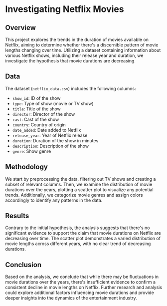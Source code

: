 # Investigating Netflix Movies

## Overview
This project explores the trends in the duration of movies available on Netflix, aiming to determine whether there's a discernible pattern of movie lengths changing over time. Utilizing a dataset containing information about various Netflix shows, including their release year and duration, we investigate the hypothesis that movie durations are decreasing.

## Data
The dataset (`netflix_data.csv`) includes the following columns:
- `show_id`: ID of the show
- `type`: Type of show (movie or TV show)
- `title`: Title of the show
- `director`: Director of the show
- `cast`: Cast of the show
- `country`: Country of origin
- `date_added`: Date added to Netflix
- `release_year`: Year of Netflix release
- `duration`: Duration of the show in minutes
- `description`: Description of the show
- `genre`: Show genre

## Methodology
We start by preprocessing the data, filtering out TV shows and creating a subset of relevant columns. Then, we examine the distribution of movie durations over the years, plotting a scatter plot to visualize any potential trends. Additionally, we categorize movie genres and assign colors accordingly to identify any patterns in the data.

## Results
Contrary to the initial hypothesis, the analysis suggests that there's no significant evidence to support the claim that movie durations on Netflix are decreasing over time. The scatter plot demonstrates a varied distribution of movie lengths across different years, with no clear trend of decreasing durations.

## Conclusion
Based on the analysis, we conclude that while there may be fluctuations in movie durations over the years, there's insufficient evidence to confirm a consistent decline in movie lengths on Netflix. Further research and analysis could explore additional factors influencing movie durations and provide deeper insights into the dynamics of the entertainment industry.
